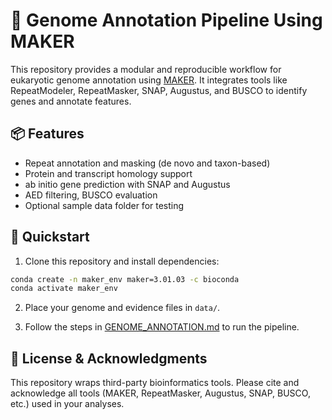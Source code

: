 # 🧬 Genome Annotation Pipeline Using MAKER

This repository provides a modular and reproducible workflow for eukaryotic genome annotation using [MAKER](http://www.yandell-lab.org/software/maker.html). It integrates tools like RepeatModeler, RepeatMasker, SNAP, Augustus, and BUSCO to identify genes and annotate features.

## 📦 Features

- Repeat annotation and masking (de novo and taxon-based)
- Protein and transcript homology support
- ab initio gene prediction with SNAP and Augustus
- AED filtering, BUSCO evaluation
- Optional sample data folder for testing

## 🚀 Quickstart

1. Clone this repository and install dependencies:
```bash
conda create -n maker_env maker=3.01.03 -c bioconda
conda activate maker_env
```

2. Place your genome and evidence files in `data/`.

3. Follow the steps in [GENOME_ANNOTATION.md](https://gist.github.com/kmsshafi/def2d1184e15a5b865471a08c44aa8e3) to run the pipeline.

## 📜 License & Acknowledgments

This repository wraps third-party bioinformatics tools. Please cite and acknowledge all tools (MAKER, RepeatMasker, Augustus, SNAP, BUSCO, etc.) used in your analyses.
